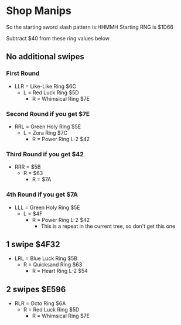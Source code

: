 # Shop Manips
So the starting sword slash pattern is:HHMMH
Starting RNG is $1D66

Subtract $40 from these ring values below

## No additional swipes
### First Round
  - LLR = Like-Like Ring $6C
    - L = Red Luck Ring $5D
      - R = Whimsical Ring $7E
### Second Round if you get $7E
  - RRL = Green Holy Ring $5E
    - L = Zora Ring $7C
      - R = Power Ring L-2 $42
### Third Round if you get $42
  - RRR = $5B
    - R = $63
      - R = $7A
### 4th Round if you get $7A
  - LLL = Green Holy Ring $5E
    - L = $4F
      - R = Power Ring L-2 $42
        - This is a repeat in the current tree, so don't get this one

## 1 swipe $4F32
  - LRL = Blue Luck Ring $5B
    - R = Quicksand Ring $63
      - R = Heart Ring L-2 $54

## 2 swipes $E596
  - RLR = Octo Ring $6A
    - R = Red Luck Ring $5D
      - R = Whimsical Ring $7E
